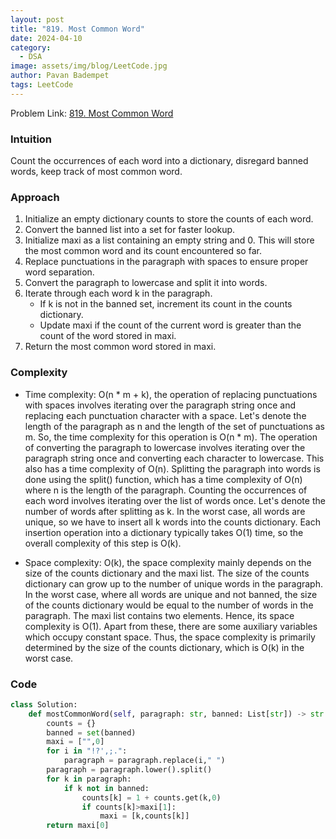 ```yaml
---
layout: post
title: "819. Most Common Word"
date: 2024-04-10
category:
  - DSA
image: assets/img/blog/LeetCode.jpg
author: Pavan Badempet
tags: LeetCode
---
```


Problem Link: [819. Most Common Word](https://leetcode.com/problems/most-common-word/description/)

### Intuition
Count the occurrences of each word into a dictionary, disregard banned words, keep track of most common word.

### Approach
1. Initialize an empty dictionary counts to store the counts of each word.
2. Convert the banned list into a set for faster lookup.
3. Initialize maxi as a list containing an empty string and 0. This will store the most common word and its count encountered so far.
4. Replace punctuations in the paragraph with spaces to ensure proper word separation.
5. Convert the paragraph to lowercase and split it into words.
6. Iterate through each word k in the paragraph.
    - If k is not in the banned set, increment its count in the counts dictionary.
    - Update maxi if the count of the current word is greater than the count of the word stored in maxi.
7. Return the most common word stored in maxi.

### Complexity
- Time complexity: 
O(n * m + k), the operation of replacing punctuations with spaces involves iterating over the paragraph string once and replacing each punctuation character with a space. Let's denote the length of the paragraph as n and the length of the set of punctuations as m. So, the time complexity for this operation is O(n * m). The operation of converting the paragraph to lowercase involves iterating over the paragraph string once and converting each character to lowercase. This also has a time complexity of O(n). Splitting the paragraph into words is done using the split() function, which has a time complexity of O(n) where n is the length of the paragraph. Counting the occurrences of each word involves iterating over the list of words once. Let's denote the number of words after splitting as k. In the worst case, all words are unique, so we have to insert all k words into the counts dictionary. Each insertion operation into a dictionary typically takes O(1) time, so the overall complexity of this step is O(k).

- Space complexity:
O(k), the space complexity mainly depends on the size of the counts dictionary and the maxi list. The size of the counts dictionary can grow up to the number of unique words in the paragraph. In the worst case, where all words are unique and not banned, the size of the counts dictionary would be equal to the number of words in the paragraph. The maxi list contains two elements. Hence, its space complexity is O(1). Apart from these, there are some auxiliary variables which occupy constant space. Thus, the space complexity is primarily determined by the size of the counts dictionary, which is O(k) in the worst case.

### Code
```python
class Solution:
    def mostCommonWord(self, paragraph: str, banned: List[str]) -> str:
        counts = {}
        banned = set(banned)
        maxi = ["",0]
        for i in "!?',;.":
            paragraph = paragraph.replace(i," ")
        paragraph = paragraph.lower().split()
        for k in paragraph:
            if k not in banned:
                counts[k] = 1 + counts.get(k,0)
                if counts[k]>maxi[1]:
                    maxi = [k,counts[k]]
        return maxi[0]
```